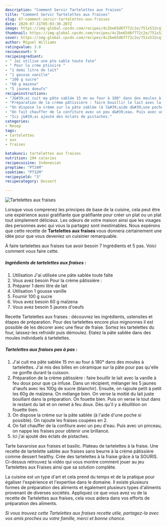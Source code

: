 ```yaml
---
description: "Comment Servir Tartelettes aux fraises"
title: "Comment Servir Tartelettes aux fraises"
slug: 67-comment-servir-tartelettes-aux-fraises
date: 2020-07-31T05:03:30.207Z
image: https://img-global.cpcdn.com/recipes/4c2be65d6f772c2e/751x532cq70/tartelettes-aux-fraises-photo-principale-de-la-recette.jpg
thumbnail: https://img-global.cpcdn.com/recipes/4c2be65d6f772c2e/751x532cq70/tartelettes-aux-fraises-photo-principale-de-la-recette.jpg
cover: https://img-global.cpcdn.com/recipes/4c2be65d6f772c2e/751x532cq70/tartelettes-aux-fraises-photo-principale-de-la-recette.jpg
author: Miguel Williams
ratingvalue: 3.8
reviewcount: 9
recipeingredient:
- " Jai utilise une pte sable toute fate"
- " Pour la crme ptissire "
- "1 demi litre de lait"
- "1 gousse vanille"
- "100 g sucre"
- "60 g mazena"
- "5 jaunes doeufs"
recipeinstructions:
- "J&#39;ai cuit ma pâte sablée 15 mn au four à 180° dans des moules à tartelettes. J&#39;ai mis des billes en céramique sur la pâte pour pas qu&#39;elle ne gonfle durant la cuisson."
- "Préparation de la crème pâtissière : faire bouillir le lait avec la vanille à feu doux pour que ça infuse. Dans un récipient, mélanger les 5 jaunes d&#39;œufs avec les 100g de sucre (blanchir). Ensuite, on rajoute petit à petit les 60g de maïzena. On mélange bien. On verse la moitié du lait juste bouillant dans la préparation. On fouette bien. Puis on verse le tout dans le restant du lait et on remet à feu doux. Dès qu&#39;il y a ébullition on fouette bien."
- "On dispose la crème sur la pâte sablée (à l&#39;aide d&#39;une poche si possible). On rajoute les fraises coupées en 2."
- "On fait chauffer de la confiture avec un peu d&#39;eau. Puis avec un pinceau, on nappe les fraises pour obtenir une brillance."
- "Ici j&#39;ai ajouté des éclats de pistaches."
categories:
- Resep
tags:
- tartelettes
- aux
- fraises

katakunci: tartelettes aux fraises 
nutrition: 194 calories
recipecuisine: Indonesian
preptime: "PT34M"
cooktime: "PT32M"
recipeyield: "3"
recipecategory: Dessert

---
```



![Tartelettes aux fraises](https://img-global.cpcdn.com/recipes/4c2be65d6f772c2e/751x532cq70/tartelettes-aux-fraises-photo-principale-de-la-recette.jpg)

Lorsque vous comprenez les principes de base de la cuisine, cela peut être une expérience aussi gratifiante que gratifiante pour créer un plat ou un plat tout simplement délicieux. Les odeurs de votre maison ainsi que les visages des personnes avec qui vous la partagez sont inestimables. Nous espérons que cette recette de <strong> Tartelettes aux fraises </strong> vous donnera certainement une idée pour que vous deveniez un cuisinier remarquable.

<!--inarticleads1-->

À faire tartelettes aux fraises tue avoir besoin 7 Ingrédients et 5 pas. Voici comment vous faire cette.

##### Ingrédients de tartelettes aux fraises :

1. Utilisation  J&#39;ai utilisée une pâte sablée toute faîte
1. Vous avez besoin  Pour la crème pâtissière :
1. Préparer 1 demi litre de lait
1. Utilisation 1 gousse vanille
1. Fournir 100 g sucre
1. Vous avez besoin 60 g maïzena
1. Vous avez besoin 5 jaunes d&#39;oeufs


Recette Tartelettes aux fraises : découvrez les ingrédients, ustensiles et étapes de préparation. Pour des tartelettes encore plus mignonnes il est possible de les décorer avec une fleur de fraise. Sortez les tartelettes du four, laissez-les refroidir puis démoulez. Etalez la pâte sablée dans des moules individuels à tartelettes. 

<!--inarticleads2-->

##### Tartelettes aux fraises pas à pas :

1. J&#39;ai cuit ma pâte sablée 15 mn au four à 180° dans des moules à tartelettes. J&#39;ai mis des billes en céramique sur la pâte pour pas qu&#39;elle ne gonfle durant la cuisson.
1. Préparation de la crème pâtissière : faire bouillir le lait avec la vanille à feu doux pour que ça infuse. Dans un récipient, mélanger les 5 jaunes d&#39;œufs avec les 100g de sucre (blanchir). Ensuite, on rajoute petit à petit les 60g de maïzena. On mélange bien. On verse la moitié du lait juste bouillant dans la préparation. On fouette bien. Puis on verse le tout dans le restant du lait et on remet à feu doux. Dès qu&#39;il y a ébullition on fouette bien.
1. On dispose la crème sur la pâte sablée (à l&#39;aide d&#39;une poche si possible). On rajoute les fraises coupées en 2.
1. On fait chauffer de la confiture avec un peu d&#39;eau. Puis avec un pinceau, on nappe les fraises pour obtenir une brillance.
1. Ici j&#39;ai ajouté des éclats de pistaches.


Tarte bavaroise aux fraises et basilic. Plateau de tartelettes à la fraise. Une recette de tartelette sablée aux fraises sans beurre à la crème pâtissière comme dessert healthy. Crée des tartelettes à la fraise grâce à ta SOURIS. Ci-dessus retrouvez la vidéo qui vous montre comment jouer au jeu Tartelettes aux Fraises ainsi que sa solution complète. 

<!--inarticleads1-->

<p>
La cuisine est un type d'art et cela prend du temps et de la pratique pour égaliser l'expérience et l'expertise dans le domaine. Il existe plusieurs formes de préparation des aliments et également plusieurs types d'aliments provenant de diverses sociétés. Appliquez ce que vous avez vu de la recette de Tartelettes aux fraises, cela vous aidera dans vos efforts de préparation des aliments.
</p>

<p>
<i>Si vous trouvez cette Tartelettes aux fraises recette utile, partagez-la avec vos amis proches ou votre famille, merci et bonne chance.</i>
</p>
